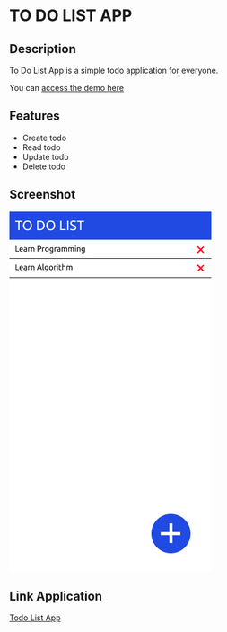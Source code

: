 # TO DO LIST APP

## Description

To Do List App is a simple todo application for everyone.

You can [access the demo here](https://www.figma.com/proto/Z1bsUAjpBnrihfC1KIKsg1jI/TO-DO-LIST?scaling=scale-down&node-id=1%3A2)

## Features

* Create todo
* Read todo
* Update todo
* Delete todo

## Screenshot

![TODO_LIST](./todo_list.png)

## Link Application
[Todo List App](https://eloquent-meninsky-8ed80e.netlify.com/)
